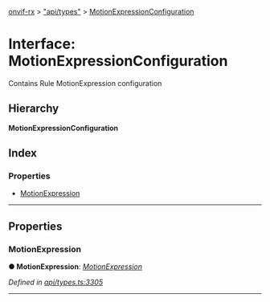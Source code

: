 [onvif-rx](../README.md) > ["api/types"](../modules/_api_types_.md) > [MotionExpressionConfiguration](../interfaces/_api_types_.motionexpressionconfiguration.md)

# Interface: MotionExpressionConfiguration

Contains Rule MotionExpression configuration

## Hierarchy

**MotionExpressionConfiguration**

## Index

### Properties

* [MotionExpression](_api_types_.motionexpressionconfiguration.md#motionexpression)

---

## Properties

<a id="motionexpression"></a>

###  MotionExpression

**● MotionExpression**: *[MotionExpression](_api_types_.motionexpression.md)*

*Defined in [api/types.ts:3305](https://github.com/patrickmichalina/onvif-rx/blob/1596479/src/api/types.ts#L3305)*

___

